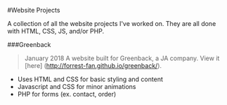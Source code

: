 #Website Projects

A collection of all the website projects I've worked on. They are all done with HTML, CSS, JS, and/or PHP.

###Greenback
> January 2018
A website built for Greenback, a JA company. View it [here] (http://forrest-fan.github.io/greenback/).
 - Uses HTML and CSS for basic styling and content
 - Javascript and CSS for minor animations
 - PHP for forms (ex. contact, order)
